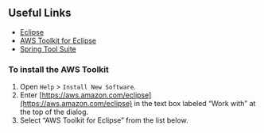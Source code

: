 
## Useful Links

* [Eclipse]( https://eclipse.org/downloads/ )
* [AWS Toolkit for Eclipse]( https://aws.amazon.com/eclipse/ )
* [Spring Tool Suite]( https://spring.io/tools )


### To install the AWS Toolkit

1. Open ``Help`` > ``Install New Software``.
2. Enter [https://aws.amazon.com/eclipse](https://aws.amazon.com/eclipse) in the text box labeled “Work with” at the top of the dialog.
3. Select “AWS Toolkit for Eclipse” from the list below.


